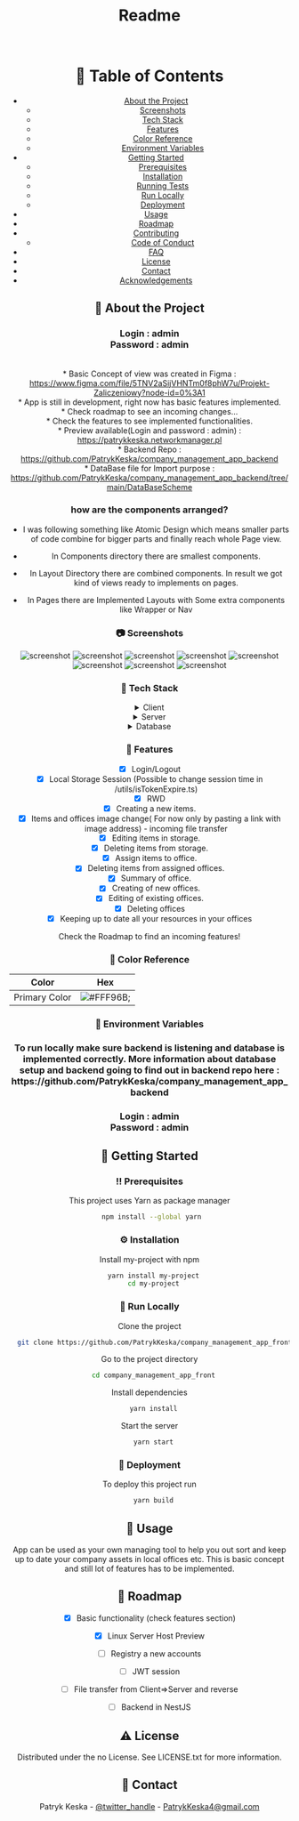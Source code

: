 <!--
Hey, thanks for using the awesome-readme-template template.  
If you have any enhancements, then fork this project and create a pull request 
or just open an issue with the label "enhancement".

Don't forget to give this project a star for additional support ;)
Maybe you can mention me or this repo in the acknowledgements too
-->
<div align="center">

  <h1>Readme</h1>


<br />

<!-- Table of Contents -->
# :notebook_with_decorative_cover: Table of Contents

- [About the Project](#star2-about-the-project)
    * [Screenshots](#camera-screenshots)
    * [Tech Stack](#space_invader-tech-stack)
    * [Features](#dart-features)
    * [Color Reference](#art-color-reference)
    * [Environment Variables](#key-environment-variables)
- [Getting Started](#toolbox-getting-started)
    * [Prerequisites](#bangbang-prerequisites)
    * [Installation](#gear-installation)
    * [Running Tests](#test_tube-running-tests)
    * [Run Locally](#running-run-locally)
    * [Deployment](#triangular_flag_on_post-deployment)
- [Usage](#eyes-usage)
- [Roadmap](#compass-roadmap)
- [Contributing](#wave-contributing)
    * [Code of Conduct](#scroll-code-of-conduct)
- [FAQ](#grey_question-faq)
- [License](#warning-license)
- [Contact](#handshake-contact)
- [Acknowledgements](#gem-acknowledgements)



<!-- About the Project -->
## :star2: About the Project

<h3>Login : admin </br>
 Password : admin</h3>


<br/>* Basic Concept of view was created in Figma : https://www.figma.com/file/5TNV2aSijVHNTm0f8phW7u/Projekt-Zaliczeniowy?node-id=0%3A1
<br/>* App is still in development, right now has basic features implemented.
<br/>* Check roadmap to see an incoming changes...
<br/>* Check the features to see implemented functionalities.
<br/>* Preview available(Login and password : admin) : https://patrykkeska.networkmanager.pl
<br/>* Backend Repo : https://github.com/PatrykKeska/company_management_app_backend
<br/>* DataBase file for Import purpose  : https://github.com/PatrykKeska/company_management_app_backend/tree/main/DataBaseScheme
<br/> <h3> how are the components arranged?</h3>

* I was   following something like Atomic Design which means smaller parts of code combine for bigger parts and finally reach whole Page view.

* In Components directory there are smallest components.

* In Layout Directory there are combined components.
In result we got kind of views ready to implements on pages.

* In Pages there are Implemented Layouts with Some extra components like Wrapper or Nav

<!-- Screenshots -->
### :camera: Screenshots

<div align="center"> 
  <img src="src/assets%20/readme/S1.jpeg" alt="screenshot" />
  <img src="src/assets%20/readme/S2.jpeg" alt="screenshot" />
  <img src="src/assets%20/readme/S3.jpeg" alt="screenshot" />
  <img src="src/assets%20/readme/S4.jpeg" alt="screenshot" />
  <img src="src/assets%20/readme/S5.jpeg" alt="screenshot" />
  <img src="src/assets%20/readme/S6.jpeg" alt="screenshot" />
  <img src="src/assets%20/readme/S7.jpeg" alt="screenshot" />
  <img src="src/assets%20/readme/S8.jpeg" alt="screenshot" />
  
</div>


<!-- TechStack -->
### :space_invader: Tech Stack

<details>
  <summary>Client</summary>
  <ul>
    <li><a href="https://www.typescriptlang.org/">Typescript</a></li>
    <li><a href="https://reactjs.org/">React.js</a></li>
    <li><a href="https://styled-components.com/">Styled-Components</a></li>
  
  </ul>
</details>

<details>
  <summary>Server</summary>
  <ul>
    <li><a href="https://www.typescriptlang.org/">Typescript</a></li>
    <li><a href="https://expressjs.com/">Express.js</a></li>
    <li><a href="https://www.mysql.com/">MySql</a></li>

  </ul>
</details>

<details>
<summary>Database</summary>
  <ul>
    <li><a href="https://www.mysql.com/">MySQL</a></li>
  </ul>
</details>


<!-- Features -->
### :dart: Features

* [x] Login/Logout 
* [x] Local Storage Session (Possible to change session time in /utils/isTokenExpire.ts) 
* [x] RWD
* [x] Creating a new items.
* [x] Items and offices image change( For now only by pasting a link with image address) - incoming file transfer  
* [x] Editing items in storage.
* [x] Deleting items from storage. 
* [x] Assign items to  office.
* [x] Deleting items from assigned offices. 
* [x] Summary of  office.
* [x] Creating of new offices. 
* [x] Editing of existing offices. 
* [x] Deleting offices 
* [x] Keeping up to date all your resources in your offices 

Check the Roadmap to find an incoming features! 

<!-- Color Reference -->
### :art: Color Reference

| Color             | Hex                                                                |
| ----------------- | ------------------------------------------------------------------ |
| Primary Color | ![#FFF96B;](https://via.placeholder.com/10/222831?text=+) |


<!-- Env Variables -->
### :key: Environment Variables

<h3>To run locally make sure backend is listening and database is implemented correctly. 
More information about database setup and backend  going to find out in backend repo here : </br> https://github.com/PatrykKeska/company_management_app_backend</h3>

<h3>Login : admin </br> 
Password : admin</h3> 


<!-- Getting Started -->
## 	:toolbox: Getting Started

<!-- Prerequisites -->
### :bangbang: Prerequisites

This project uses Yarn as package manager

```bash
 npm install --global yarn
```

<!-- Installation -->
### :gear: Installation

Install my-project with npm

```bash
  yarn install my-project
  cd my-project
```


<!-- Run Locally -->
### :running: Run Locally

Clone the project

```bash
  git clone https://github.com/PatrykKeska/company_management_app_front.git
```

Go to the project directory

```bash
  cd company_management_app_front
```

Install dependencies

```bash
  yarn install
```

Start the server

```bash
  yarn start
```


<!-- Deployment -->
### :triangular_flag_on_post: Deployment

To deploy this project run

```bash
  yarn build
```


<!-- Usage -->
## :eyes: Usage

App can be used as your own managing tool to help you out  sort and keep up to date your company assets in local offices etc.
This is basic concept and still lot of features has to be implemented.


<!-- Roadmap  -->
## :compass: Roadmap

* [x] Basic functionality (check features section)
* [x] Linux Server Host Preview
* [ ] Registry a new accounts
* [ ] JWT session
* [ ] File transfer from Client=>Server and reverse
* [ ] Backend in NestJS





<!-- License -->
## :warning: License

Distributed under the no License. See LICENSE.txt for more information.


<!-- Contact -->
## :handshake: Contact

Patryk Keska - [@twitter_handle](https://twitter.com/Patryk09676751) - PatrykKeska4@gmail.com




